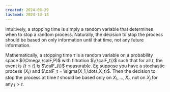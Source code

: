 ```yaml
---
created: 2024-08-29
lastmod: 2024-10-13
---
```


Intuitively, a stopping time is simply a random variable that determines when to stop a random process. Naturally, the decision to stop the process should be based on only information until that time, not any future information. 

Mathematically, a stopping time $\tau$ is a random variable on a probability space $(\Omega,\calF,P)$ with filtration $\{\calF_t\}$ such that for all $t$, the event is $\{t\leq t\}$ is $\calF_{t}$ measurable. Eg suppose you have a stochastic process $(X_t)$ and $\calF_t = \sigma(X_1,\dots,X_t)$. Then the decision to stop the process at time $t$ should be based only on $X_1,\dots,X_t$, not on $X_j$ for any $j>t$. 

